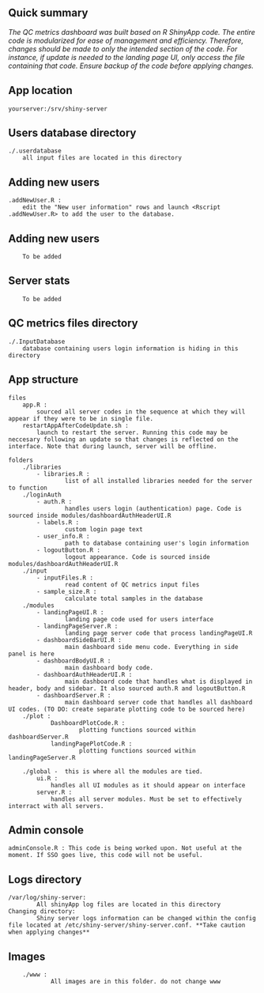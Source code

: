 ## Quick summary

*The QC metrics dashboard was built based on R ShinyApp code. The entire code is modularized for ease of management and efficiency. Therefore, changes should be made to only the intended section of the code. For instance, if update is needed to the landing page UI, only access the file containing that code. Ensure backup of the code before applying changes.*

## App location
    yourserver:/srv/shiny-server

## Users database directory
    ./.userdatabase
        all input files are located in this directory
## Adding new users 
    .addNewUser.R :
        edit the "New user information" rows and launch <Rscript .addNewUser.R> to add the user to the database. 
## Adding new users 
        To be added
## Server stats 
        To be added
## QC metrics files directory
    ./.InputDatabase
        database containing users login information is hiding in this directory

## App structure
    files
        app.R :
            sourced all server codes in the sequence at which they will appear if they were to be in single file. 
        restartAppAfterCodeUpdate.sh :
            launch to restart the server. Running this code may be neccesary following an update so that changes is reflected on the interface. Note that during launch, server will be offline.
    
    folders
        ./libraries
            - libraries.R :
                    list of all installed libraries needed for the server to function
        ./loginAuth
            - auth.R :
                    handles users login (authentication) page. Code is sourced inside modules/dashboardAuthHeaderUI.R
            - labels.R :
                    custom login page text
            - user_info.R :
                    path to database containing user's login information
            - logoutButton.R :
                    logout appearance. Code is sourced inside modules/dashboardAuthHeaderUI.R
        ./input
            - inputFiles.R :
                    read content of QC metrics input files
            - sample_size.R :
                    calculate total samples in the database
        ./modules
            - landingPageUI.R :
                    landing page code used for users interface
            - landingPageServer.R :
                    landing page server code that process landingPageUI.R
            - dashboardSideBarUI.R :
                    main dashboard side menu code. Everything in side panel is here
            - dashboardBodyUI.R :
                    main dashboard body code. 
            - dashboardAuthHeaderUI.R :
                    main dashboard code that handles what is displayed in header, body and sidebar. It also sourced auth.R and logoutButton.R
            - dashboardServer.R :
                    main dashboard server code that handles all dashboard UI codes. (TO DO: create separate plotting code to be sourced here)
        ./plot : 
                DashboardPlotCode.R :
                        plotting functions sourced within dashboardServer.R
                landingPagePlotCode.R :
                        plotting functions sourced within landingPageServer.R
        
        ./global -  this is where all the modules are tied. 
            ui.R : 
                handles all UI modules as it should appear on interface
            server.R :
                handles all server modules. Must be set to effectively interract with all servers.

## Admin console
    adminConsole.R : This code is being worked upon. Not useful at the moment. If SSO goes live, this code will not be useful.

## Logs directory
    /var/log/shiny-server:
            All shinyApp log files are located in this directory 
    Changing directory:
            Shiny server logs information can be changed within the config file located at /etc/shiny-server/shiny-server.conf. **Take caution when applying changes**

## Images
        ./www :
                All images are in this folder. do not change www
